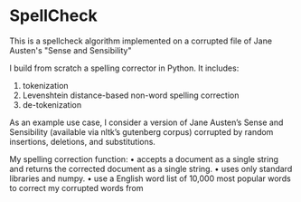 # SpellCheck
This is a spellcheck algorithm implemented on a corrupted file of Jane Austen's "Sense and Sensibility"

I build from scratch a spelling corrector in Python. It includes:
1. tokenization
2. Levenshtein distance-based non-word spelling correction
3. de-tokenization

As an example use case, I consider a version of Jane Austen’s Sense and Sensibility (available via nltk’s gutenberg corpus) corrupted by random insertions,
deletions, and substitutions. 

My spelling correction function:
• accepts a document as a single string and returns the corrected document as a single string.
• uses only standard libraries and numpy.
• use a English word list of 10,000 most popular words to correct my corrupted words from 
